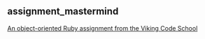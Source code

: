 ## assignment_mastermind

[An object-oriented Ruby assignment from the Viking Code School](http://www.vikingcodeschool.com)
